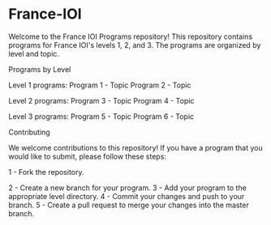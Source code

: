 # France-IOI
Welcome to the France IOI Programs repository!
This repository contains programs for France IOI's levels 1, 2, and 3.
The programs are organized by level and topic.

Programs by Level

Level 1 programs:
Program 1 - Topic
Program 2 - Topic

Level 2 programs:
Program 3 - Topic
Program 4 - Topic

Level 3 programs:
Program 5 - Topic
Program 6 - Topic

Contributing

We welcome contributions to this repository! If you have a program that you would like to submit, please follow these steps:

1 - Fork the repository.

2 - Create a new branch for your program.
3 - Add your program to the appropriate level directory.
4 - Commit your changes and push to your branch.
5 - Create a pull request to merge your changes into the master branch.
